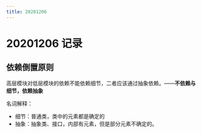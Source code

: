 ```yaml
---
title: 20201206
---
```


# 20201206 记录

## 依赖倒置原则

高层模块对低层模块的依赖不能依赖细节，二者应该通过抽象依赖。——**不依赖与细节，依赖抽象**







名词解释：

- 细节：普通类，类中的元素都是确定的
- 抽象：抽象类、接口，内部有元素，但是部分元素不确定的。